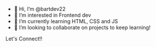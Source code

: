 - 👋 Hi, I’m @bartdev22
- 👀 I’m interested in Frontend dev
- 🌱 I’m currently learning HTML, CSS and JS
- 💞️ I’m looking to collaborate on projects to keep learning!

Let's Connect!!
